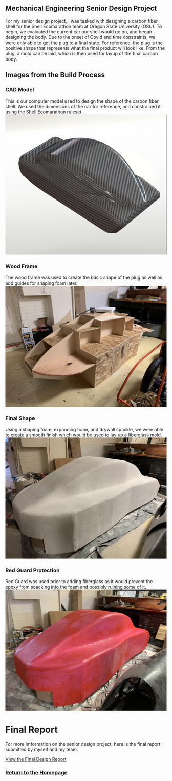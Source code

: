 ## Mechanical Engineering Senior Design Project

For my senior design project, I was tasked with designing a carbon fiber shell for the Shell Ecomarathon team at Oregon State University (OSU). To begin, we evaluated the current car our shell would go on, and began designing the body. Due to the onset of Covid and time constraints, we were only able to get the plug to a final state. For reference, the plug is the positive shape that represents what the final product will look like. From the plug, a mold can be laid, which is then used for layup of the final carbon body.

## Images from the Build Process
### CAD Model
This is our computer model used to design the shape of the carbon fiber shell. We used the dimensions of the car for reference, and constrained it using the Shell Ecomarathon ruleset.
![CAD Model](images/CadModel.JPG)

### Wood Frame
The wood frame was used to create the basic shape of the plug as well as add guides for shaping foam later.
![Wood Frame](images/WoodBody.jpeg)

### Final Shape
Using a shaping foam, expanding foam, and drywall spackle, we were able to create a smooth finish which would be used to lay up a fiberglass mold.
![Foam Body](images/FinalFoam.jpeg)

### Red Guard Protection
Red Guard was used prior to adding fiberglass as it would prevent the epoxy from soacking into the foam and possibly ruining some of it.
![Red Guarded Plug](images/RedGuard.jpeg)

# Final Report
For more imformation on the senior design project, here is the final report submitted by myself and my team.

[View the Final Design Report](https://github.com/mitchbr/mitchbr/blob/master/Non%20Software%20Projects/Senior%20Design/Final%20Report.pdf)

### [Return to the Homepage](index.md)
